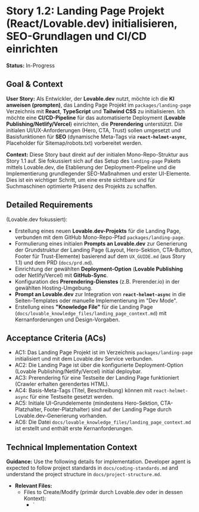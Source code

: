 # Story 1.2: Landing Page Projekt (React/Lovable.dev) initialisieren, SEO-Grundlagen und CI/CD einrichten

**Status:** In-Progress

## Goal & Context

**User Story:** Als Entwickler, der **Lovable.dev** nutzt, möchte ich die **KI anweisen (prompten)**, das Landing Page Projekt im `packages/landing-page` Verzeichnis mit **React**, **TypeScript** und **Tailwind CSS** zu initialisieren. Ich möchte eine **CI/CD-Pipeline** für das automatisierte Deployment (**Lovable Publishing/Netlify/Vercel**) einrichten, die **Prerendering** unterstützt. Die initialen UI/UX-Anforderungen (Hero, CTA, Trust) sollen umgesetzt und Basisfunktionen für **SEO** (dynamische Meta-Tags via **`react-helmet-async`**, Placeholder für Sitemap/robots.txt) vorbereitet werden.

**Context:** Diese Story baut direkt auf der initialen Mono-Repo-Struktur aus Story 1.1 auf. Sie fokussiert sich auf das Setup des `landing-page` Pakets mittels Lovable.dev, die Etablierung der Deployment-Pipeline und die Implementierung grundlegender SEO-Maßnahmen und erster UI-Elemente. Dies ist ein wichtiger Schritt, um eine erste sichtbare und für Suchmaschinen optimierte Präsenz des Projekts zu schaffen.

## Detailed Requirements

(Lovable.dev fokussiert):

*   Erstellung eines neuen **Lovable.dev-Projekts** für die Landing Page, verbunden mit dem GitHub Mono-Repo-Pfad `packages/landing-page`.
*   Formulierung eines initialen **Prompts an Lovable.dev** zur Generierung der Grundstruktur der Landing Page (Layout, Hero-Sektion, CTA-Button, Footer für Trust-Elemente) basierend auf dem `UX_GUIDE.md` (aus Story 1.1) und dem PRD (`docs/prd.md`).
*   Einrichtung der gewählten **Deployment-Option** (**Lovable Publishing** oder Netlify/Vercel) mit **GitHub-Sync**.
*   Konfiguration des **Prerendering-Dienstes** (z.B. Prerender.io) in der gewählten Hosting-Umgebung.
*   **Prompt an Lovable.dev** zur Integration von **`react-helmet-async`** in die Seiten-Templates oder manuelle Implementierung im "Dev Mode".
*   Erstellung eines **"Knowledge File"** für die Landing Page (`docs/lovable_knowledge_files/landing_page_context.md`) mit Kernanforderungen und Design-Vorgaben.

## Acceptance Criteria (ACs)

- AC1: Das Landing Page Projekt ist im Verzeichnis `packages/landing-page` initialisiert und mit dem Lovable.dev Service verbunden.
- AC2: Die Landing Page ist über die konfigurierte Deployment-Option (Lovable Publishing/Netlify/Vercel) initial deploybar.
- AC3: Prerendering für eine Testseite der Landing Page funktioniert (Crawler erhalten gerendertes HTML).
- AC4: Basis-Meta-Tags (Titel, Beschreibung) können mit `react-helmet-async` für eine Testseite gesetzt werden.
- AC5: Initiale UI-Grundelemente (mindestens Hero-Sektion, CTA-Platzhalter, Footer-Platzhalter) sind auf der Landing Page durch Lovable.dev-Generierung vorhanden.
- AC6: Die Datei `docs/lovable_knowledge_files/landing_page_context.md` ist erstellt und enthält erste Kernanforderungen.

## Technical Implementation Context

**Guidance:** Use the following details for implementation. Developer agent is expected to follow project standards in `docs/coding-standards.md` and understand the project structure in `docs/project-structure.md`.

- **Relevant Files:**
    - Files to Create/Modify (primär durch Lovable.dev oder in dessen Kontext):
        - `